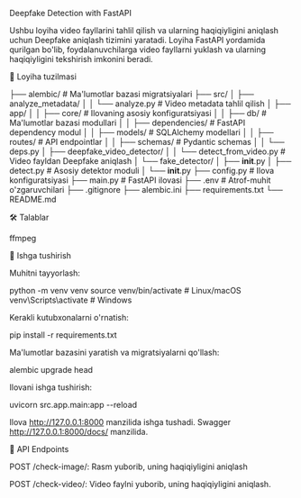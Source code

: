 Deepfake Detection with FastAPI

Ushbu loyiha video fayllarini tahlil qilish va ularning haqiqiyligini aniqlash uchun Deepfake aniqlash tizimini yaratadi. Loyiha FastAPI yordamida qurilgan bo'lib, foydalanuvchilarga video fayllarni yuklash va ularning haqiqiyligini tekshirish imkonini beradi.

📁 Loyiha tuzilmasi

├── alembic/                     # Ma'lumotlar bazasi migratsiyalari
├── src/
│   ├── analyze_metadata/
│   │   └── analyze.py           # Video metadata tahlil qilish
│   ├── app/
│   │   ├── core/                # Ilovaning asosiy konfiguratsiyasi
│   │   ├── db/                  # Ma'lumotlar bazasi modullari
│   │   ├── dependencies/        # FastAPI dependency modul
│   │   ├── models/              # SQLAlchemy modellari
│   │   ├── routes/              # API endpointlar
│   │   ├── schemas/             # Pydantic schemas
│   │   └── deps.py
│   ├── deepfake_video_detector/
│   │   └── detect_from_video.py # Video fayldan Deepfake aniqlash
│   └── fake_detector/
│       ├── __init__.py
│       ├── detect.py            # Asosiy detektor moduli
│       └── __init__.py
├── config.py                     # Ilova konfiguratsiyasi
├── main.py                       # FastAPI ilovasi
├── .env                          # Atrof-muhit o'zgaruvchilari
├── .gitignore
├── alembic.ini
├── requirements.txt
└── README.md


🛠️ Talablar

ffmpeg

🚀 Ishga tushirish

Muhitni tayyorlash:

python -m venv venv
source venv/bin/activate  # Linux/macOS
venv\Scripts\activate     # Windows


Kerakli kutubxonalarni o'rnatish:

pip install -r requirements.txt


Ma'lumotlar bazasini yaratish va migratsiyalarni qo'llash:

alembic upgrade head


Ilovani ishga tushirish:

uvicorn src.app.main:app --reload


Ilova http://127.0.0.1:8000 manzilida ishga tushadi.
Swagger http://127.0.0.1:8000/docs/ manzilida.

📄 API Endpoints

POST /check-image/: Rasm yuborib, uning haqiqiyligini aniqlash

POST /check-video/: Video faylni yuborib, uning haqiqiyligini aniqlash.